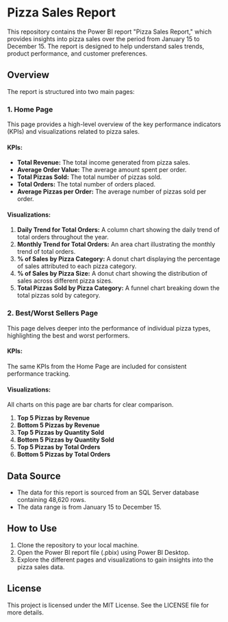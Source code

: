 
# Pizza Sales Report

This repository contains the Power BI report "Pizza Sales Report," which provides insights into pizza sales over the period from January 15 to December 15. The report is designed to help understand sales trends, product performance, and customer preferences.

## Overview

The report is structured into two main pages:

### 1. **Home Page**

This page provides a high-level overview of the key performance indicators (KPIs) and visualizations related to pizza sales.

#### **KPIs:**
- **Total Revenue:** The total income generated from pizza sales.
- **Average Order Value:** The average amount spent per order.
- **Total Pizzas Sold:** The total number of pizzas sold.
- **Total Orders:** The total number of orders placed.
- **Average Pizzas per Order:** The average number of pizzas sold per order.

#### **Visualizations:**
1. **Daily Trend for Total Orders:** A column chart showing the daily trend of total orders throughout the year.
2. **Monthly Trend for Total Orders:** An area chart illustrating the monthly trend of total orders.
3. **% of Sales by Pizza Category:** A donut chart displaying the percentage of sales attributed to each pizza category.
4. **% of Sales by Pizza Size:** A donut chart showing the distribution of sales across different pizza sizes.
5. **Total Pizzas Sold by Pizza Category:** A funnel chart breaking down the total pizzas sold by category.

### 2. **Best/Worst Sellers Page**

This page delves deeper into the performance of individual pizza types, highlighting the best and worst performers.

#### **KPIs:**
The same KPIs from the Home Page are included for consistent performance tracking.

#### **Visualizations:**
All charts on this page are bar charts for clear comparison.

1. **Top 5 Pizzas by Revenue**
2. **Bottom 5 Pizzas by Revenue**
3. **Top 5 Pizzas by Quantity Sold**
4. **Bottom 5 Pizzas by Quantity Sold**
5. **Top 5 Pizzas by Total Orders**
6. **Bottom 5 Pizzas by Total Orders**

## Data Source

- The data for this report is sourced from an SQL Server database containing 48,620 rows.
- The data range is from January 15 to December 15.

## How to Use

1. Clone the repository to your local machine.
2. Open the Power BI report file (.pbix) using Power BI Desktop.
3. Explore the different pages and visualizations to gain insights into the pizza sales data.

## License

This project is licensed under the MIT License. See the LICENSE file for more details.

